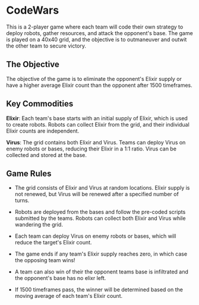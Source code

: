 # CodeWars
This is a 2-player game where each team will code their own strategy to deploy robots, gather resources, and attack the opponent's base. The game is played on a 40x40 grid, and the objective is to outmaneuver and outwit the other team to secure victory.

## The Objective
The objective of the game is to eliminate the opponent's Elixir supply or have a higher average Elixir count than the opponent after 1500 timeframes.

## Key Commodities
**Elixir**: Each team's base starts with an initial supply of Elixir, which is used to create robots. Robots can collect Elixir from the grid, and their individual Elixir counts are independent.

**Virus**: The grid contains both Elixir and Virus. Teams can deploy Virus on enemy robots or bases, reducing their Elixir in a 1:1 ratio. Virus can be collected and stored at the base.

## Game Rules

* The grid consists of Elixir and Virus at random locations. Elixir supply is not renewed, but Virus will be renewed after a specified number of turns.

* Robots are deployed from the bases and follow the pre-coded scripts submitted by the teams. Robots can collect both Elixir and Virus while wandering the grid.

* Each team can deploy Virus on enemy robots or bases, which will reduce the target's Elixir count.

* The game ends if any team's Elixir supply reaches zero, in which case the opposing team wins!

* A team can also win of their the opponent teams base is infiltrated and the opponent's base has no elixr left.

* If 1500 timeframes pass, the winner will be determined based on the moving average of each team's Elixir count.
